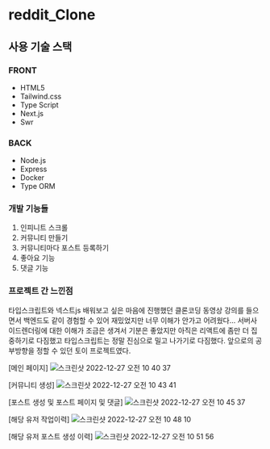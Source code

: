 # reddit_Clone

## 사용 기술 스택

### FRONT
* HTML5
* Tailwind.css
* Type Script
* Next.js
* Swr


### BACK
* Node.js
* Express
* Docker
* Type ORM

### 개발 기능들
1. 인피니트 스크롤
2. 커뮤니티 만들기
3. 커뮤니티마다 포스트 등록하기
4. 좋아요 기능
5. 댓글 기능

### 프로젝트 간 느낀점
타입스크립트와 넥스트js 배워보고 싶은 마음에 
진행했던 클론코딩 동영상 강의를 들으면서 
백엔드도 같이 경험할 수 있어 재밌었지만 너무 이해가 안가고 어려웠다...
서버사이드렌더링에 대한 이해가 조금은 생겨서 기분은 좋았지만 아직은 리액트에 좀만 더 집중하기로 다짐했고
타입스크립트는 정말 진심으로 밀고 나가기로 다짐했다.
앞으로의 공부방향을 정할 수 있던 토이 프로젝트였다.

[메인 페이지]
![스크린샷 2022-12-27 오전 10 40 37](https://user-images.githubusercontent.com/89136968/209597823-f1ce31b3-e831-4f96-9b69-c3d1090e5e03.png)

[커뮤니티 생성]
![스크린샷 2022-12-27 오전 10 43 41](https://user-images.githubusercontent.com/89136968/209598268-b67cc86f-fbed-4f5a-b29c-9cf8be845a1b.png)

[포스트 생성 및 포스트 페이지 및 댓글]
![스크린샷 2022-12-27 오전 10 45 37](https://user-images.githubusercontent.com/89136968/209598293-5e9309cb-172e-4c8b-98df-4d92e8dc6f27.png)

[해당 유저 작업이력]
![스크린샷 2022-12-27 오전 10 48 10](https://user-images.githubusercontent.com/89136968/209598410-854cb9c8-6bd6-4dd0-b753-d427d4f4ac5f.png)

[해당 유저 포스트 생성 이력]
![스크린샷 2022-12-27 오전 10 51 56](https://user-images.githubusercontent.com/89136968/209598692-6aa5fa2a-9f46-42a3-a1d7-6260f02979c5.png)




